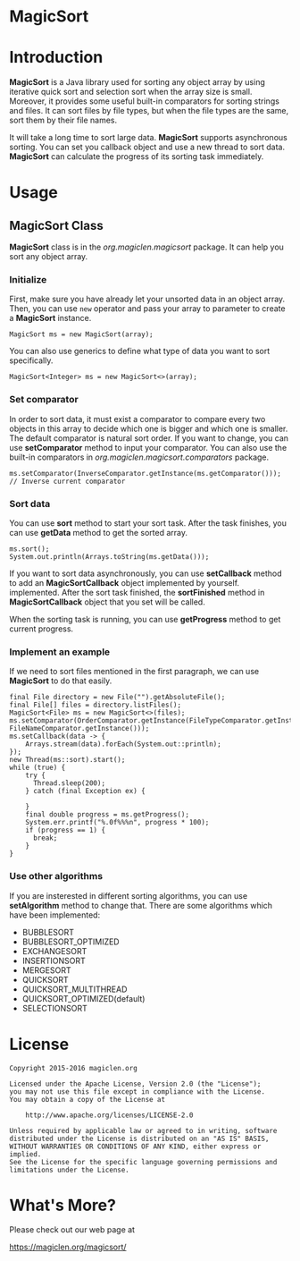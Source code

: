 MagicSort
=================================

# Introduction

**MagicSort** is a Java library used for sorting any object array by using iterative quick sort and selection sort when the array size is small. Moreover, it provides some useful built-in comparators for sorting strings and files. It can sort files by file types, but when the file types are the same, sort them by their file names.

It will take a long time to sort large data. **MagicSort** supports asynchronous sorting. You can set you callback object and use a new thread to sort data. **MagicSort** can calculate the progress of its sorting task immediately.

# Usage

## MagicSort Class

**MagicSort** class is in the *org.magiclen.magicsort* package. It can help you sort any object array.

### Initialize

First, make sure you have already let your unsorted data in an object array. Then, you can use `new` operator and pass your array to parameter to create a **MagicSort** instance.

    MagicSort ms = new MagicSort(array);

You can also use generics to define what type of data you want to sort specifically.

    MagicSort<Integer> ms = new MagicSort<>(array);

### Set comparator

In order to sort data, it must exist a comparator to compare every two objects in this array to decide which one is bigger and which one is smaller. The default comparator is natural sort order. If you want to change, you can use **setComparator** method to input your comparator. You can also use the built-in comparators in *org.magiclen.magicsort.comparators* package.

    ms.setComparator(InverseComparator.getInstance(ms.getComparator())); // Inverse current comparator

### Sort data

You can use **sort** method to start your sort task. After the task finishes, you can use **getData** method to get the sorted array.

    ms.sort();
    System.out.println(Arrays.toString(ms.getData()));

If you want to sort data asynchronously, you can use **setCallback** method to add an **MagicSortCallback** object implemented by yourself. implemented. After the sort task finished, the **sortFinished** method in **MagicSortCallback** object that you set will be called.

When the sorting task is running, you can use **getProgress** method to get current progress.

### Implement an example

If we need to sort files mentioned in the first paragraph, we can use **MagicSort** to do that easily.

    final File directory = new File("").getAbsoluteFile();
    final File[] files = directory.listFiles();
    MagicSort<File> ms = new MagicSort<>(files);
    ms.setComparator(OrderComparator.getInstance(FileTypeComparator.getInstance(), FileNameComparator.getInstance()));
    ms.setCallback(data -> {
        Arrays.stream(data).forEach(System.out::println);
    });
    new Thread(ms::sort).start();
    while (true) {
        try {
          Thread.sleep(200);
        } catch (final Exception ex) {

        }
        final double progress = ms.getProgress();
        System.err.printf("%.0f%%%n", progress * 100);
        if (progress == 1) {
          break;
        }
    }

### Use other algorithms

If you are insterested in different sorting algorithms, you can use **setAlgorithm** method to change that. There are some algorithms which have been implemented:

- BUBBLESORT
- BUBBLESORT_OPTIMIZED
- EXCHANGESORT
- INSERTIONSORT
- MERGESORT
- QUICKSORT
- QUICKSORT_MULTITHREAD
- QUICKSORT_OPTIMIZED(default)
- SELECTIONSORT

# License

    Copyright 2015-2016 magiclen.org

    Licensed under the Apache License, Version 2.0 (the "License");
    you may not use this file except in compliance with the License.
    You may obtain a copy of the License at

        http://www.apache.org/licenses/LICENSE-2.0

    Unless required by applicable law or agreed to in writing, software
    distributed under the License is distributed on an "AS IS" BASIS,
    WITHOUT WARRANTIES OR CONDITIONS OF ANY KIND, either express or implied.
    See the License for the specific language governing permissions and
    limitations under the License.

# What's More?

Please check out our web page at

https://magiclen.org/magicsort/
